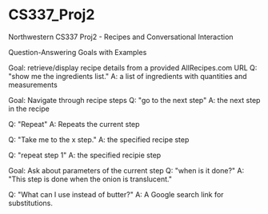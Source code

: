 # CS337_Proj2
Northwestern CS337 Proj2 - Recipes and Conversational Interaction

Question-Answering Goals with Examples

Goal: retrieve/display recipe details from a provided AllRecipes.com URL
Q: "show me the ingredients list."
A: a list of ingredients with quantities and measurements



Goal: Navigate through recipe steps
Q: "go to the next step"
A: the next step in the recipe

Q: "Repeat"
A: Repeats the current step 

Q: "Take me to the x step."
A: the specified recipe step

Q: "repeat step 1"
A: the specified recipie step


Goal: Ask about parameters of the current step
Q: "when is it done?"
A: "This step is done when the onion is translucent."

Q: "What can I use instead of butter?"
A: A Google search link for substitutions.
